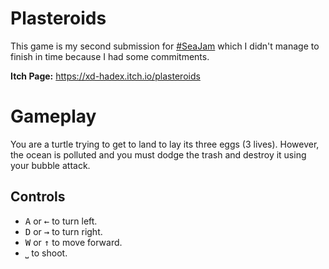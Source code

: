 # Plasteroids
This game is my second submission for [#SeaJam](https://itch.io/jam/seajam) which I didn't manage to finish in time because I had some commitments.

**Itch Page:** https://xd-hadex.itch.io/plasteroids

# Gameplay
You are a turtle trying to get to land to lay its three eggs (3 lives). However, the ocean is polluted and you must dodge the trash and destroy it using your bubble attack.

## Controls
- <kbd>A</kbd> or <kbd>←</kbd> to turn left.
- <kbd>D</kbd> or <kbd>→</kbd> to turn right.
- <kbd>W</kbd> or <kbd>↑</kbd> to move forward.
- <kbd>⎵</kbd> to shoot.
